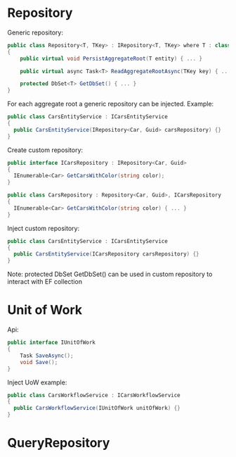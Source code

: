 # Repository

Generic repository:

```csharp
public class Repository<T, TKey> : IRepository<T, TKey> where T : class, IAggregateRootEntity<TKey>
{
    public virtual void PersistAggregateRoot(T entity) { ... }

    public virtual async Task<T> ReadAggregateRootAsync(TKey key) { ... }

    protected DbSet<T> GetDbSet() { ... }
}
```

For each aggregate root a generic repository can be injected. Example:

```csharp
public class CarsEntityService : ICarsEntityService
{
  public CarsEntityService(IRepository<Car, Guid> carsRepository) {}
}
```

Create custom repository:

```csharp
public interface ICarsRepository : IRepository<Car, Guid>
{
  IEnumerable<Car> GetCarsWithColor(string color);
}

public class CarsRepository : Repository<Car, Guid>, ICarsRepository
{
  IEnumerable<Car> GetCarsWithColor(string color) { ... }
}
```

Inject custom repository:
```csharp
public class CarsEntityService : ICarsEntityService
{
  public CarsEntityService(ICarsRepository carsRepository) {}
}
```

Note: protected DbSet<T> GetDbSet() can be used in custom repository to interact with EF collection

# Unit of Work

Api:

```csharp
public interface IUnitOfWork
{
    Task SaveAsync();
    void Save();
}
```

Inject UoW example:

```csharp
public class CarsWorkflowService : ICarsWorkflowService
{
  public CarsWorkflowService(IUnitOfWork unitOfWork) {}
}
```

# QueryRepository




